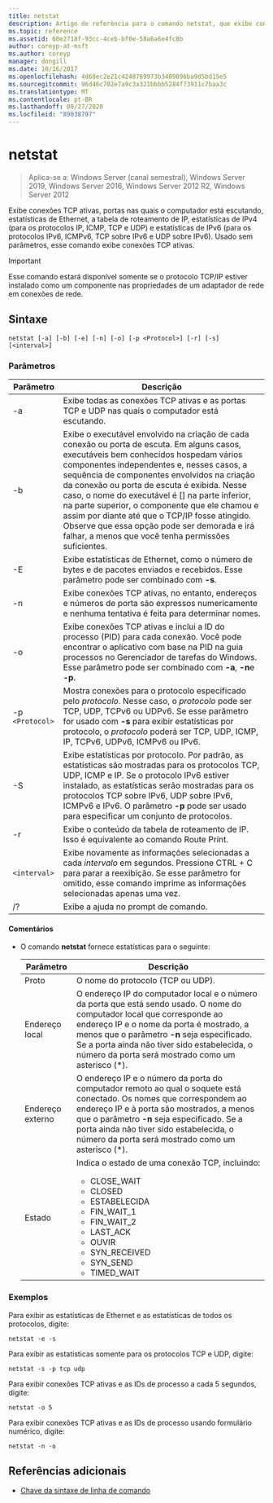 ```yaml
---
title: netstat
description: Artigo de referência para o comando netstat, que exibe conexões TCP ativas, portas nas quais o computador está escutando, estatísticas de Ethernet, a tabela de roteamento de IP, estatísticas de IPv4 e estatísticas de IPv6.
ms.topic: reference
ms.assetid: 60e2718f-93cc-4ceb-bf0e-58a6a6e4fc8b
author: coreyp-at-msft
ms.author: coreyp
manager: dongill
ms.date: 10/16/2017
ms.openlocfilehash: 4d68ec2e21c4248769973b3409896ba9d5bd15e5
ms.sourcegitcommit: 96d46c702e7a9c3a321bbbb5284f73911c7baa3c
ms.translationtype: MT
ms.contentlocale: pt-BR
ms.lasthandoff: 08/27/2020
ms.locfileid: "89038797"
---
```

# <a name="netstat"></a>netstat

> Aplica-se a: Windows Server (canal semestral), Windows Server 2019, Windows Server 2016, Windows Server 2012 R2, Windows Server 2012

Exibe conexões TCP ativas, portas nas quais o computador está escutando, estatísticas de Ethernet, a tabela de roteamento de IP, estatísticas de IPv4 (para os protocolos IP, ICMP, TCP e UDP) e estatísticas de IPv6 (para os protocolos IPv6, ICMPv6, TCP sobre IPv6 e UDP sobre IPv6). Usado sem parâmetros, esse comando exibe conexões TCP ativas.

> [!IMPORTANT]
> Esse comando estará disponível somente se o protocolo TCP/IP estiver instalado como um componente nas propriedades de um adaptador de rede em conexões de rede.

## <a name="syntax"></a>Sintaxe

```
netstat [-a] [-b] [-e] [-n] [-o] [-p <Protocol>] [-r] [-s] [<interval>]
```

### <a name="parameters"></a>Parâmetros

| Parâmetro | Descrição |
| --------- | ----------- |
| -a | Exibe todas as conexões TCP ativas e as portas TCP e UDP nas quais o computador está escutando. |
| -b | Exibe o executável envolvido na criação de cada conexão ou porta de escuta. Em alguns casos, executáveis bem conhecidos hospedam vários componentes independentes e, nesses casos, a sequência de componentes envolvidos na criação da conexão ou porta de escuta é exibida. Nesse caso, o nome do executável é [] na parte inferior, na parte superior, o componente que ele chamou e assim por diante até que o TCP/IP fosse atingido. Observe que essa opção pode ser demorada e irá falhar, a menos que você tenha permissões suficientes.
| -E | Exibe estatísticas de Ethernet, como o número de bytes e de pacotes enviados e recebidos. Esse parâmetro pode ser combinado com **-s**. |
| -n | Exibe conexões TCP ativas, no entanto, endereços e números de porta são expressos numericamente e nenhuma tentativa é feita para determinar nomes. |
| -o | Exibe conexões TCP ativas e inclui a ID do processo (PID) para cada conexão. Você pode encontrar o aplicativo com base na PID na guia processos no Gerenciador de tarefas do Windows. Esse parâmetro pode ser combinado com **-a**, **-n**e **-p**. |
| -p `<Protocol>` | Mostra conexões para o protocolo especificado pelo *protocolo*. Nesse caso, o *protocolo* pode ser TCP, UDP, TCPv6 ou UDPv6. Se esse parâmetro for usado com **-s** para exibir estatísticas por protocolo, o *protocolo* poderá ser TCP, UDP, ICMP, IP, TCPv6, UDPv6, ICMPv6 ou IPv6. |
| -S | Exibe estatísticas por protocolo. Por padrão, as estatísticas são mostradas para os protocolos TCP, UDP, ICMP e IP. Se o protocolo IPv6 estiver instalado, as estatísticas serão mostradas para os protocolos TCP sobre IPv6, UDP sobre IPv6, ICMPv6 e IPv6. O parâmetro **-p** pode ser usado para especificar um conjunto de protocolos. |
| -r | Exibe o conteúdo da tabela de roteamento de IP. Isso é equivalente ao comando Route Print. |
| `<interval>` | Exibe novamente as informações selecionadas a cada *intervalo* em segundos. Pressione CTRL + C para parar a reexibição. Se esse parâmetro for omitido, esse comando imprime as informações selecionadas apenas uma vez. |
| /? | Exibe a ajuda no prompt de comando. |

#### <a name="remarks"></a>Comentários

- O comando **netstat** fornece estatísticas para o seguinte:

    | Parâmetro | Descrição |
    | --------- | ----------- |
    | Proto | O nome do protocolo (TCP ou UDP). |
    | Endereço local | O endereço IP do computador local e o número da porta que está sendo usado. O nome do computador local que corresponde ao endereço IP e o nome da porta é mostrado, a menos que o parâmetro **-n** seja especificado. Se a porta ainda não tiver sido estabelecida, o número da porta será mostrado como um asterisco (*). |
    | Endereço externo | O endereço IP e o número da porta do computador remoto ao qual o soquete está conectado. Os nomes que correspondem ao endereço IP e à porta são mostrados, a menos que o parâmetro **-n** seja especificado. Se a porta ainda não tiver sido estabelecida, o número da porta será mostrado como um asterisco (*). |
    | Estado | Indica o estado de uma conexão TCP, incluindo:<ul><li>CLOSE_WAIT</li><li>CLOSED</li><li>ESTABELECIDA</li><li>FIN_WAIT_1</li><li>FIN_WAIT_2</li><li>LAST_ACK</li><li>OUVIR</li><li>SYN_RECEIVED</li><li>SYN_SEND</li><li>TIMED_WAIT</li></ul> |

### <a name="examples"></a>Exemplos

Para exibir as estatísticas de Ethernet e as estatísticas de todos os protocolos, digite:

```
netstat -e -s
```

Para exibir as estatísticas somente para os protocolos TCP e UDP, digite:

```
netstat -s -p tcp udp
```

Para exibir conexões TCP ativas e as IDs de processo a cada 5 segundos, digite:

```
netstat -o 5
```

Para exibir conexões TCP ativas e as IDs de processo usando formulário numérico, digite:

```
netstat -n -o
```

## <a name="additional-references"></a>Referências adicionais

- [Chave da sintaxe de linha de comando](command-line-syntax-key.md)
